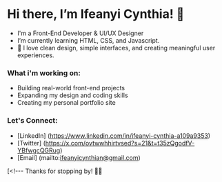 # Hi there, I’m Ifeanyi Cynthia! 👋
 - I'm a Front-End Developer & UI/UX Designer
 - I’m currently learning HTML, CSS, and Javascript.
 - 💞️ I love clean design, simple interfaces, and creating meaningful user experiences.
### What i'm working on:
- Building real-world front-end projects
- Expanding my design and coding skills
- Creating my personal portfolio site
### Let's Connect: 
- [LinkedIn] (https://www.linkedin.com/in/ifeanyi-cynthia-a109a9353)
- [Twitter] (https://x.com/ovtwwhhirtvsed?s=21&t=t35zQgodfV-YBfwgcQGRug)
- [Email] (mailto:ifeanyicynthian@gmail.com)


[<!--- Thanks for stopping by! 👍🏽


